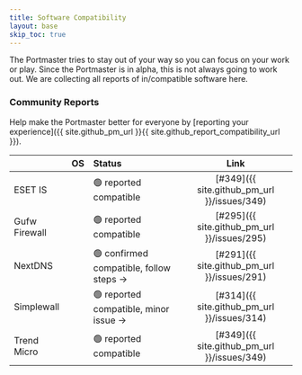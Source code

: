 ```yaml
---
title: Software Compatibility
layout: base
skip_toc: true
---
```


The Portmaster tries to stay out of your way so you can focus on your work or play. Since the Portmaster is in alpha, this is not always going to work out. We are collecting all reports of in/compatible software here.

### Community Reports

Help make the Portmaster better for everyone by [reporting your experience]({{ site.github_pm_url }}{{ site.github_report_compatibility_url }}).

<!--

## Status Guideline

- 🟢 confirmed compatible                  (confirmed by the Safing team)
- 🟢 reported compatible                   (reported by the community)
- 🟡 issue reported                        (reported by the community)
- 🟡 issue confirmed, workaround available (confirmed by the Safing team)
- 🚫 issue confirmed                       (confirmed by the Safing team)

-->

| | OS | Status | Link |
|:---|:---|:---|:---:|
| ESET IS | <i class="fab fa-windows"></i> |  🟢 reported compatible  | [#349]({{ site.github_pm_url }}/issues/349) |
| Gufw Firewall | <i class="fab fa-linux"></i> |  🟢 reported compatible  | [#295]({{ site.github_pm_url }}/issues/295) |
| NextDNS | <i class="fab fa-linux"></i>&nbsp;<i class="fab fa-windows"></i> |  🟢 confirmed compatible, follow steps → | [#291]({{ site.github_pm_url }}/issues/291) |
| Simplewall | <i class="fab fa-windows"></i> |  🟢 reported compatible, minor issue → | [#314]({{ site.github_pm_url }}/issues/314) |
| Trend Micro | <i class="fab fa-windows"></i> |  🟢 reported compatible | [#349]({{ site.github_pm_url }}/issues/349) |
